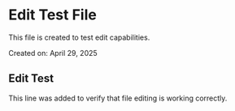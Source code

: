 # Edit Test File

This file is created to test edit capabilities.

Created on: April 29, 2025

## Edit Test
This line was added to verify that file editing is working correctly.
